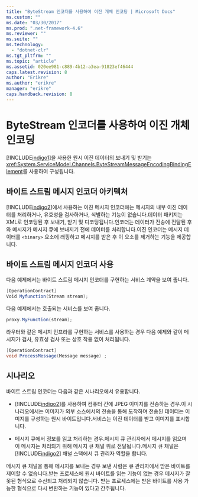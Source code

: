 ```yaml
---
title: "ByteStream 인코더를 사용하여 이진 개체 인코딩 | Microsoft Docs"
ms.custom: ""
ms.date: "03/30/2017"
ms.prod: ".net-framework-4.6"
ms.reviewer: ""
ms.suite: ""
ms.technology: 
  - "dotnet-clr"
ms.tgt_pltfrm: ""
ms.topic: "article"
ms.assetid: 020ee981-c889-4b12-a3ea-91823ef46444
caps.latest.revision: 8
author: "Erikre"
ms.author: "erikre"
manager: "erikre"
caps.handback.revision: 8
---
```

# ByteStream 인코더를 사용하여 이진 개체 인코딩
[!INCLUDE[indigo1](../../../../includes/indigo1-md.md)]을 사용한 원시 이진 데이터의 보내기 및 받기는 <xref:System.ServiceModel.Channels.ByteStreamMessageEncodingBindingElement>를 사용하여 구성됩니다.  
  
## 바이트 스트림 메시지 인코더 아키텍처  
 [!INCLUDE[indigo2](../../../../includes/indigo2-md.md)]에서 사용하는 이진 메시지 인코더에는 메시지의 내부 이진 데이터를 처리하거나, 유효성을 검사하거나, 식별하는 기능이 없습니다.데이터 패키지는 XML로 인코딩된 후 보내기, 받기 및 디코딩됩니다.인코더는 데이터가 전송에 전달된 후와 메시지가 메시지 큐에 보내지기 전에 데이터를 처리합니다.이진 인코더는 메시지 데이터를 `<binary>` 요소에 래핑하고 메시지를 받은 후 이 요소를 제거하는 기능을 제공합니다.  
  
## 바이트 스트림 메시지 인코더 사용  
 다음 예제에서는 바이트 스트림 메시지 인코더를 구현하는 서비스 계약을 보여 줍니다.  
  
```csharp  
[OperationContract]  
Void Myfunction(Stream stream);  
```  
  
 다음 예제에서는 호출되는 서비스를 보여 줍니다.  
  
```csharp  
proxy.MyFunction(stream);  
```  
  
 라우터와 같은 메시지 인프라를 구현하는 서비스를 사용하는 경우 다음 예제와 같이 메시지가 검사, 유효성 검사 또는 상호 작용 없이 처리됩니다.  
  
```csharp  
[OperationContract]  
void ProcessMessage(Message message) ;  
```  
  
## 시나리오  
 바이트 스트림 인코더는 다음과 같은 시나리오에서 유용합니다.  
  
-   [!INCLUDE[indigo2](../../../../includes/indigo2-md.md)]를 사용하여 컴퓨터 간에 JPEG 이미지를 전송하는 경우.이 시나리오에서는 이미지가 외부 소스에서의 전송을 통해 도착하며 전송된 데이터는 이미지를 구성하는 원시 바이트입니다.서비스는 이진 데이터를 받고 이미지를 표시합니다.  
  
-   메시지 큐에서 정보를 읽고 처리하는 경우.메시지 큐 관리자에서 메시지를 읽으며 이 메시지는 처리되기 위해 메시지 큐 채널 위로 전달됩니다.메시지 큐 채널은 [!INCLUDE[indigo2](../../../../includes/indigo2-md.md)] 채널 스택에서 큐 관리자 역할을 합니다.  
  
 메시지 큐 채널을 통해 메시지를 보내는 경우 보낸 사람은 큐 관리자에서 받은 바이트를 제어할 수 없습니다.받는 프로세스에 원시 바이트를 읽는 기능이 없는 경우 메시지가 잘못된 형식으로 수신되고 처리되지 않습니다. 받는 프로세스에는 받은 바이트를 사용 가능한 형식으로 다시 변환하는 기능이 있다고 간주됩니다.